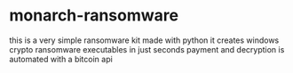 # monarch-ransomware

this is a very simple ransomware kit made with python
it creates windows crypto ransomware executables in just seconds
payment and decryption is automated with a bitcoin api


